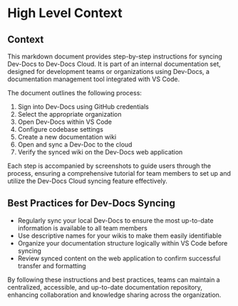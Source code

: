 

  # High Level Context
## Context
This markdown document provides step-by-step instructions for syncing Dev-Docs to Dev-Docs Cloud. It is part of an internal documentation set, designed for development teams or organizations using Dev-Docs, a documentation management tool integrated with VS Code.

The document outlines the following process:
1. Sign into Dev-Docs using GitHub credentials
2. Select the appropriate organization
3. Open Dev-Docs within VS Code
4. Configure codebase settings
5. Create a new documentation wiki
6. Open and sync a Dev-Doc to the cloud
7. Verify the synced wiki on the Dev-Docs web application

Each step is accompanied by screenshots to guide users through the process, ensuring a comprehensive tutorial for team members to set up and utilize the Dev-Docs Cloud syncing feature effectively.

## Best Practices for Dev-Docs Syncing
- Regularly sync your local Dev-Docs to ensure the most up-to-date information is available to all team members
- Use descriptive names for your wikis to make them easily identifiable
- Organize your documentation structure logically within VS Code before syncing
- Review synced content on the web application to confirm successful transfer and formatting

By following these instructions and best practices, teams can maintain a centralized, accessible, and up-to-date documentation repository, enhancing collaboration and knowledge sharing across the organization.

  